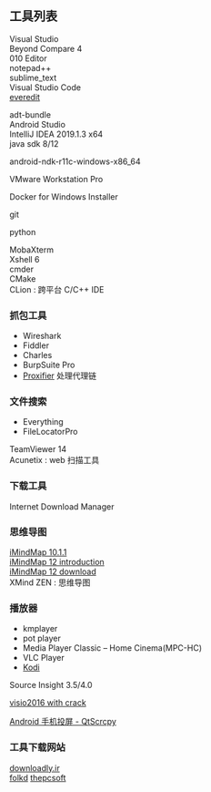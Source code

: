 
## 工具列表
Visual Studio  
Beyond Compare 4  
010 Editor  
notepad++  
sublime_text  
Visual Studio Code  
[everedit](http://cn.everedit.net/)

adt-bundle  
Android Studio  
IntelliJ IDEA 2019.1.3 x64  
java sdk 8/12  

android-ndk-r11c-windows-x86_64  

VMware Workstation Pro  

Docker for Windows Installer  

git  

python  

MobaXterm  
Xshell 6  
cmder  
CMake  
CLion : 跨平台 C/C++ IDE  

### 抓包工具  
 * Wireshark  
 * Fiddler  
 * Charles  
 * BurpSuite Pro  
 * [Proxifier](https://www.proxifier.com/download/) 处理代理链

### 文件搜索
 * Everything  
 * FileLocatorPro  

TeamViewer 14  
Acunetix : web 扫描工具

### 下载工具
Internet Download Manager  

### 思维导图
[iMindMap 10.1.1](http://dl.downloadly.ir/Files/Software2/iMindMap_Ultimate_10.1.1_Multilingual_Downloadly.ir.rar "iMindMap 10")  
[iMindMap 12 introduction](https://thepcsoft.com/imindmap-crack-latest/)  
[iMindMap 12 download](http://softdl.hostmedown.com/securedl/112-afe13fde8898df7fe0bde35d1773dffa/iMindMap.Ultimate.rar)  
XMind ZEN : 思维导图  

### 播放器
 * kmplayer  
 * pot player  
 * Media Player Classic – Home Cinema(MPC-HC)  
 * VLC Player  
 * [Kodi](https://kodi.tv/download "Kodi")

Source Insight 3.5/4.0  

[visio2016 with crack](http://www.9ht.com/xz/279077.html "visio2016")

[Android 手机投屏 - QtScrcpy](https://github.com/barry-ran/QtScrcpy)


### 工具下载网站
[downloadly.ir](https://downloadly.ir/)  
[folkd](https://www.folkd.com/tag/imindmap+download)
[thepcsoft](https://thepcsoft.com/imindmap-crack-latest/)




